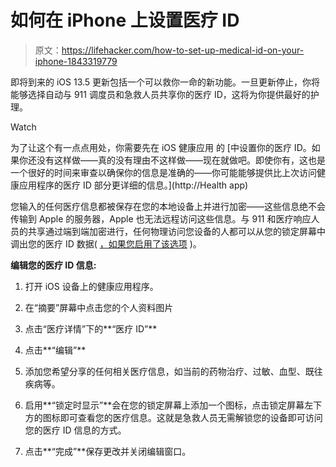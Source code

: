 # 如何在 iPhone 上设置医疗 ID

> 原文：<https://lifehacker.com/how-to-set-up-medical-id-on-your-iphone-1843319779>

即将到来的 iOS 13.5 更新包括一个可以救你一命的新功能。一旦更新停止，你将能够选择自动与 911 调度员和急救人员共享你的医疗 ID，这将为你提供最好的护理。

Watch

为了让这个有一点点用处，你需要先在 iOS 健康应用 的 [中设置你的医疗 ID。如果你还没有这样做——真的没有理由不这样做——现在就做吧。即使你有，这也是一个很好的时间来审查以确保你的信息是准确的——你可能能够提供比上次访问健康应用程序的医疗 ID 部分更详细的信息。](http://Health app)

您输入的任何医疗信息都被保存在您的本地设备上并进行加密——这些信息绝不会传输到 Apple 的服务器，Apple 也无法远程访问这些信息。与 911 和医疗响应人员的共享通过端到端加密进行，任何物理访问您设备的人都可以从您的锁定屏幕中调出您的医疗 ID 数据( [，如果您启用了该选项](https://support.apple.com/en-us/HT207021) )。

**编辑您的医疗 ID 信息:**

1.  打开 iOS 设备上的健康应用程序。
2.  在“摘要”屏幕中点击您的个人资料图片

3.  点击“医疗详情”下的**“医疗 ID”**
4.  点击**“编辑”**
5.  添加您希望分享的任何相关医疗信息，如当前的药物治疗、过敏、血型、既往疾病等。
6.  启用**“锁定时显示”**会在您的锁定屏幕上添加一个图标，点击锁定屏幕左下方的图标即可查看您的医疗信息。这就是急救人员无需解锁您的设备即可访问您的医疗 ID 信息的方式。
7.  点击**“完成”**保存更改并关闭编辑窗口。